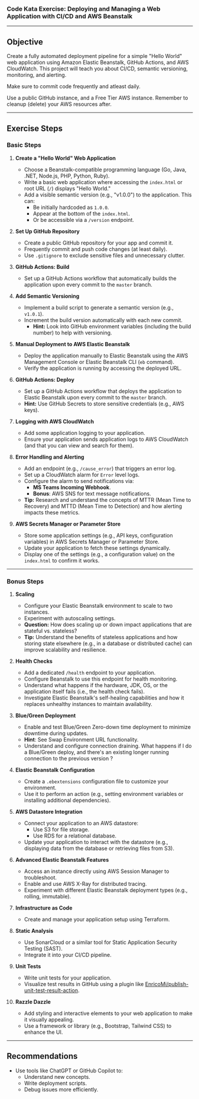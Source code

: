 ### Code Kata Exercise: Deploying and Managing a Web Application with CI/CD and AWS Beanstalk

---

## Objective
Create a fully automated deployment pipeline for a simple "Hello World" web application using Amazon Elastic Beanstalk, GitHub Actions, and AWS CloudWatch. This project will teach you about CI/CD, semantic versioning, monitoring, and alerting.

Make sure to commit code frequently and atleast daily. 

Use a public GitHub instance, and a Free Tier AWS instance. Remember to cleanup (delete) your AWS resources after. 

---

## Exercise Steps

### Basic Steps

1. **Create a "Hello World" Web Application**
   - Choose a Beanstalk-compatible programming language (Go, Java, .NET, Node.js, PHP, Python, Ruby).
   - Write a basic web application where accessing the `index.html` or root URL (`/`) displays "Hello World."
   - Add a visible semantic version (e.g., "v1.0.0") to the application. This can:
     - Be initially hardcoded as `1.0.0`.
     - Appear at the bottom of the `index.html`.
     - Or be accessible via a `/version` endpoint.

2. **Set Up GitHub Repository**
   - Create a public GitHub repository for your app and commit it. 
   - Frequently commit and push code changes (at least daily).
   - Use `.gitignore` to exclude sensitive files and unnecessary clutter.

3. **GitHub Actions: Build**
   - Set up a GitHub Actions workflow that automatically builds the application upon every commit to the `master` branch.

4. **Add Semantic Versioning**
   - Implement a build script to generate a semantic version (e.g., `v1.0.1`).
   - Increment the build version automatically with each new commit.
     - **Hint:** Look into GitHub environment variables (including the build number) to help with versioning.

5. **Manual Deployment to AWS Elastic Beanstalk**
   - Deploy the application manually to Elastic Beanstalk using the AWS Management Console or Elastic Beanstalk CLI (`eb` command).
   - Verify the application is running by accessing the deployed URL.

6. **GitHub Actions: Deploy**
   - Set up a GitHub Actions workflow that deploys the application to Elastic Beanstalk upon every commit to the `master` branch.
   - **Hint:**  Use GitHub Secrets to store sensitive credentials (e.g., AWS keys).

7. **Logging with AWS CloudWatch**
   - Add some application logging to your application. 
   - Ensure your application sends application logs to AWS CloudWatch (and that you can view and search for them). 

8. **Error Handling and Alerting**
   - Add an endpoint (e.g., `/cause_error`) that triggers an error log.
   - Set up a CloudWatch alarm for `Error` level logs.
   - Configure the alarm to send notifications via:
     - **MS Teams Incoming Webhook**.
     - **Bonus**: AWS SNS for text message notifications.
   - **Tip:** Research and understand the concepts of MTTR (Mean Time to Recovery) and MTTD (Mean Time to Detection) and how alerting impacts these metrics.

9. **AWS Secrets Manager or Parameter Store**
   - Store some application settings (e.g., API keys, configuration variables) in AWS Secrets Manager or Parameter Store.
   - Update your application to fetch these settings dynamically.
   - Display one of the settings (e.g., a configuration value) on the `index.html` to confirm it works.

---

### Bonus Steps

1. **Scaling**
   - Configure your Elastic Beanstalk environment to scale to two instances.
   - Experiment with autoscaling settings.
   - **Question:** How does scaling up or down impact applications that are stateful vs. stateless?
   - **Tip:** Understand the benefits of stateless applications and how storing state elsewhere (e.g., in a database or distributed cache) can improve scalability and resilience.

2. **Health Checks**
   - Add a dedicated `/health` endpoint to your application.
   - Configure Beanstalk to use this endpoint for health monitoring.
   - Understand what happens if the hardware, JDK, OS, or the application itself fails (i.e., the health check fails).
   - Investigate Elastic Beanstalk's self-healing capabilities and how it replaces unhealthy instances to maintain availability.

3. **Blue/Green Deployment**
   - Enable and test Blue/Green Zero-down time deployment to minimize downtime during updates.
   - **Hint**: See Swap Environment URL functionality. 
   - Understand and configure connection draining. What happens if I do a Blue/Green deploy, and there's an existing longer running connection to the previous version ? 

4. **Elastic Beanstalk Configuration**
   - Create a `.ebextensions` configuration file to customize your environment.
   - Use it to perform an action (e.g., setting environment variables or installing additional dependencies).

5. **AWS Datastore Integration**
   - Connect your application to an AWS datastore:
     - Use S3 for file storage.
     - Use RDS for a relational database.
   - Update your application to interact with the datastore (e.g., displaying data from the database or retrieving files from S3).

6. **Advanced Elastic Beanstalk Features**
   - Access an instance directly using AWS Session Manager to troubleshoot.
   - Enable and use AWS X-Ray for distributed tracing.
   - Experiment with different Elastic Beanstalk deployment types (e.g., rolling, immutable).

7. **Infrastructure as Code**
   - Create and manage your application setup using Terraform.

8. **Static Analysis**
   - Use SonarCloud or a similar tool for Static Application Security Testing (SAST).
   - Integrate it into your CI/CD pipeline.

9. **Unit Tests**
   - Write unit tests for your application.
   - Visualize test results in GitHub using a plugin like [EnricoMi/publish-unit-test-result-action](https://github.com/EnricoMi/publish-unit-test-result-action).

10. **Razzle Dazzle**
    - Add styling and interactive elements to your web application to make it visually appealing.
    - Use a framework or library (e.g., Bootstrap, Tailwind CSS) to enhance the UI.

---

## Recommendations

- Use tools like ChatGPT or GitHub Copilot to:
  - Understand new concepts.
  - Write deployment scripts.
  - Debug issues more efficiently.
